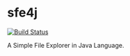 # sfe4j

[![Build Status](https://travis-ci.org/guuuuo/sfe4j.svg?branch=master)](https://travis-ci.org/guuuuo/sfe4j)

A Simple File Explorer in Java Language.
